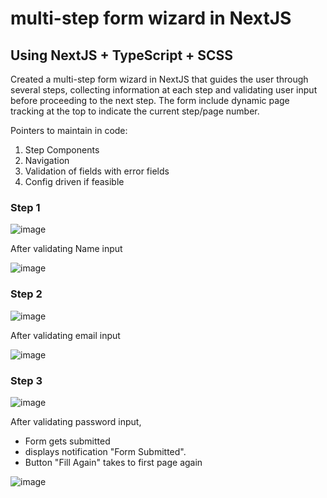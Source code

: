 # multi-step form wizard in NextJS
## Using NextJS + TypeScript + SCSS

Created a multi-step form wizard in NextJS that guides the user through several steps, collecting information at each step and validating user input before proceeding to the next step. 
The form include dynamic page tracking at the top to indicate the current step/page number. 

Pointers to maintain in code:
1. Step Components
2. Navigation
3. Validation of fields with error fields
4. Config driven if feasible

### Step 1

![image](https://github.com/RuchiDhamecha/NextJS-MultiStepFormWizard/assets/87808663/ba79c27c-455e-465b-a0a6-17fb5260e3fe)

After validating Name input

![image](https://github.com/RuchiDhamecha/NextJS-MultiStepFormWizard/assets/87808663/773f8019-f40e-44ea-bee8-a0d6563fedf9)

### Step 2

![image](https://github.com/RuchiDhamecha/NextJS-MultiStepFormWizard/assets/87808663/1d7dec03-fd93-414e-b689-138085fb08df)

After validating email input

![image](https://github.com/RuchiDhamecha/NextJS-MultiStepFormWizard/assets/87808663/b687b5cd-49f7-47ff-888d-bcd974da9437)

### Step 3 

![image](https://github.com/RuchiDhamecha/NextJS-MultiStepFormWizard/assets/87808663/fb40146d-9456-4a51-96eb-6953d2fbb005)

After validating password input, 
- Form gets submitted
- displays notification "Form Submitted".
- Button "Fill Again" takes to first page again

![image](https://github.com/RuchiDhamecha/NextJS-MultiStepFormWizard/assets/87808663/e85a17ec-3d6c-471f-8eb2-e6d66d711919)









